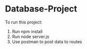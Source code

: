 # Database-Project
To run this project:
1. Run npm install
2. Run node server.js
3. Use postman to post data to routes
